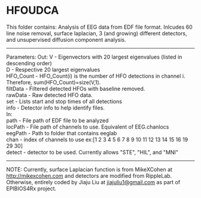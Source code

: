 # HFOUDCA

This folder contains:
Analysis of EEG data from EDF file format. Inlcudes 60 line noise removal,
surface laplacian, 3 (and growing) different detectors, and unsupervised
diffusion component analysis.

--------------------------------------------------------------------------
Parameters:
Out:
V - Eigenvectors with 20 largest eigenvalues (listed in descending order) <br />
D - Respective 20 largest eigenvalues <br />
HFO_Count - HFO_Count(i) is the number of HFO detections in channel i. Therefore, sum(HFO_Count)=size(V,1). <br />
filtData - Filtered detected HFOs with baseline removed. <br />
rawData - Raw detected HFO data. <br />
set - Lists start and stop times of all detections <br />
info - Detector info to help identify files. <br />
In: <br />
path - File path of EDF file to be analyzed <br />
locPath - File path of channels to use. Equivalent of EEG.chanlocs <br />
eegPath - Path to folder that contains eeglab <br />
chan - index of channels to use ex:[1 2 3 4 5 6 7 8 9 10 11 12 13 14 15 16 19 29 30] <br />
detect - detector to be used. Currently allows "STE", "HIL", and "MNI" <br />

--------------------------------------------------------------------------
NOTE: Currently, surface Laplacian function is from MikeXCohen at
http://mikexcohen.com and detectors are modified from RippleLab.
Otherwise, entirely coded by Jiaju Liu at jiajuliu1@gmail.com as part of
EPIBIOS4Rx project.
